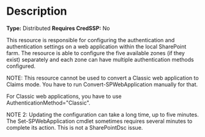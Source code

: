 # Description

**Type:** Distributed
**Requires CredSSP:** No

This resource is responsible for configuring the authentication and
authentication settings on a web application within the local SharePoint
farm. The resource is able to configure the five available zones (if
they exist) separately and each zone can have multiple authentication
methods configured.

NOTE:
This resource cannot be used to convert a Classic web application
to Claims mode. You have to run Convert-SPWebApplication manually for that.

For Classic web applications, you have to use AuthenticationMethod="Classic".

NOTE 2:
Updating the configuration can take a long time, up to five minutes.
The Set-SPWebApplication cmdlet sometimes requires several minutes to
complete its action. This is not a SharePointDsc issue.
